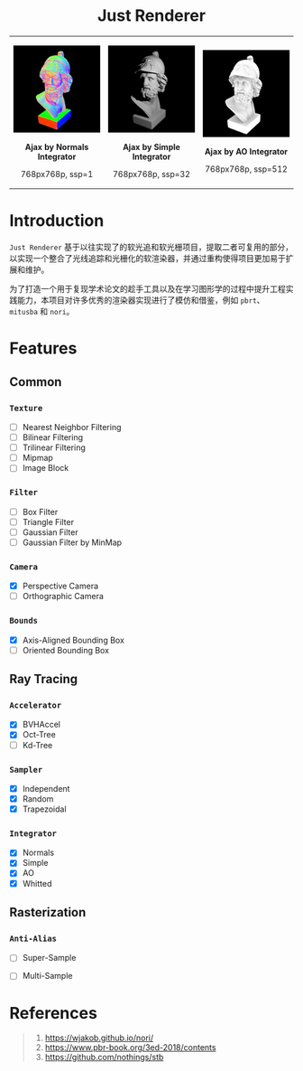 <h1 align="center">Just Renderer</h1>

<table>
<tr>
<td>
<p align="left"><img src="test/ajax_normal.png" alt="bunny_normal" width="100%">
<p align="center"><b> Ajax by Normals Integrator</b></p>
<p align="center"> 768px768p, ssp=1</p>
</td>
<td>
<p align="center"><img src="test/ajax_simple.png" alt="bunny_normal" width="100%">
<p align="center"><b> Ajax by Simple Integrator</b></p>
<p align="center"> 768px768p, ssp=32</p>
</td>
<td>
<p align="center"><img src="test/ajax_ao.png" alt="bunny_normal" width="100%">
<p align="center"><b> Ajax by AO Integrator</b></p>
<p align="center"> 768px768p, ssp=512</p>
</td>
</tr>
</table>

# Introduction

`Just Renderer` 基于以往实现了的软光追和软光栅项目，提取二者可复用的部分，以实现一个整合了光线追踪和光栅化的软渲染器，并通过重构使得项目更加易于扩展和维护。

为了打造一个用于复现学术论文的趁手工具以及在学习图形学的过程中提升工程实践能力，本项目对许多优秀的渲染器实现进行了模仿和借鉴，例如 `pbrt`、 `mitusba` 和 `nori`。

# Features

## Common

### `Texture`

- [ ] Nearest Neighbor Filtering
- [ ] Bilinear Filtering
- [ ] Trilinear Filtering
- [ ] Mipmap
- [ ] Image Block

### `Filter`

- [ ] Box Filter
- [ ] Triangle Filter
- [ ] Gaussian Filter
- [ ] Gaussian Filter by MinMap

### `Camera`

- [x] Perspective Camera
- [ ] Orthographic Camera

### `Bounds`

- [x] Axis-Aligned Bounding Box
- [ ] Oriented Bounding Box

## Ray Tracing

### `Accelerator`

- [x] BVHAccel
- [x] Oct-Tree
- [ ] Kd-Tree

### `Sampler`

- [x] Independent
- [x] Random
- [x] Trapezoidal

### `Integrator`

- [x] Normals
- [x] Simple
- [x] AO
- [x] Whitted

## Rasterization

### `Anti-Alias` 

- [ ] Super-Sample 
- [ ] Multi-Sample


# References

> 1. https://wjakob.github.io/nori/
> 2. https://www.pbr-book.org/3ed-2018/contents
> 3. https://github.com/nothings/stb